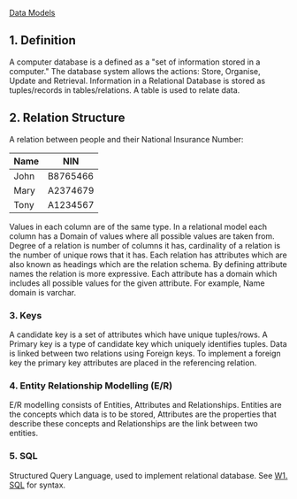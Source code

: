 [Data Models](Data%20Models.md)

## 1. Definition
A computer database is a defined as a "set of information stored in a computer." The database system allows the actions: Store, Organise, Update and Retrieval. Information in a Relational Database is stored as tuples/records in tables/relations. A table is used to relate data. 

## 2. Relation Structure
A relation between people and their National Insurance Number:

| Name | NIN      |
| ---- | -------- |
| John | B8765466 |
| Mary | A2374679 |
| Tony | A1234567 |

Values in each column are of the same type. In a relational model each column has a Domain of values where all possible values are taken from.  Degree of a relation is number of columns it has, cardinality of a relation is the number of unique rows that it has. Each relation has attributes which are also known as headings which are the relation schema. By defining attribute names the relation is more expressive. Each attribute has a domain which includes all possible values for the given attribute. For example, Name domain is varchar. 

### 3. Keys
A candidate key is a set of attributes which have unique tuples/rows. A Primary key is a type of candidate key which uniquely identifies tuples. Data is linked between two relations using Foreign keys. To implement a foreign key the primary key attributes are placed in the referencing relation. 

### 4. Entity Relationship Modelling (E/R)
E/R modelling consists of Entities, Attributes and Relationships. Entities are the concepts which data is to be stored, Attributes are the properties that describe these concepts and Relationships are the link between two entities. 

### 5. SQL
Structured Query Language, used to implement relational database.
See [W1. SQL](W1.%20SQL.md) for syntax.

